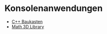 # Konsolenanwendungen
- [C++ Baukasten](https://github.com/k3yro/ConsoleApplication/blob/master/Starter/README.md "Readme")
- [Math 3D Library](https://github.com/k3yro/ConsoleApplication/blob/master/MatheFuer3D "Readme")
